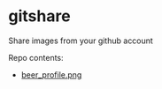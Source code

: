 gitshare
========

Share images from your github account

Repo contents:
- [beer_profile.png](https://raw.github.com/ksheedlo/gitshare/master/.data/beer_profile.png)
